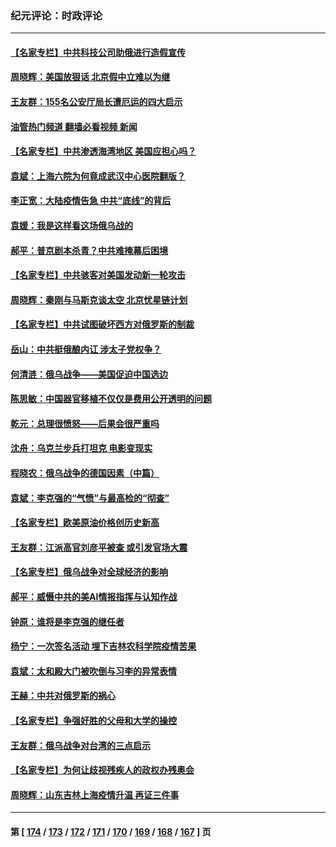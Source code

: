 ### 纪元评论：时政评论
---
#### [【名家专栏】中共科技公司助俄进行造假宣传](../../pages/nsc1025/n13647728.md?03160330) 
#### [周晓辉：美国放狠话 北京假中立难以为继](../../pages/nsc1025/n13647931.md?03160330) 
#### [王友群：155名公安厅局长遭厄运的四大启示](../../pages/nsc1025/n13646314.md?03160330) 
#### [油管热门频道 翻墙必看视频 新闻](ok?03160330)
#### [【名家专栏】中共渗透海湾地区 美国应担心吗？](../../pages/nsc1025/n13642995.md?03160330) 
#### [袁斌：上海六院为何竟成武汉中心医院翻版？](../../pages/nsc1025/n13647348.md?03160330) 
#### [李正宽：大陆疫情告急 中共“底线”的背后](../../pages/nsc1025/n13647062.md?03160330) 
#### [袁媛：我是这样看这场俄乌战的](../../pages/nsc1025/n13644892.md?03160330) 
#### [郝平：普京剧本杀青？中共难掩幕后困境](../../pages/nsc1025/n13646007.md?03160330) 
#### [【名家专栏】中共骇客对美国发动新一轮攻击](../../pages/nsc1025/n13645363.md?03160330) 
#### [周晓辉：秦刚与马斯克谈太空 北京忧星链计划](../../pages/nsc1025/n13645803.md?03160330) 
#### [【名家专栏】中共试图破坏西方对俄罗斯的制裁](../../pages/nsc1025/n13645427.md?03160330) 
#### [岳山：中共挺俄酿内讧 涉太子党权争？](../../pages/nsc1025/n13645429.md?03160330) 
#### [何清涟：俄乌战争——美国促迫中国选边](../../pages/nsc1025/n13645170.md?03160330) 
#### [陈思敏：中国器官移植不仅仅是费用公开透明的问题](../../pages/nsc1025/n13644267.md?03160330) 
#### [乾元：总理很愤怒——后果会很严重吗](../../pages/nsc1025/n13644465.md?03160330) 
#### [沈舟：乌克兰步兵打坦克 电影变现实](../../pages/nsc1025/n13643800.md?03160330) 
#### [程晓农：俄乌战争的德国因素（中篇）](../../pages/nsc1025/n13643659.md?03160330) 
#### [袁斌：李克强的“气愤”与最高检的“彻查”](../../pages/nsc1025/n13643564.md?03160330) 
#### [【名家专栏】欧美原油价格创历史新高](../../pages/nsc1025/n13643180.md?03160330) 
#### [王友群：江派高官刘彦平被查 或引发官场大震](../../pages/nsc1025/n13642130.md?03160330) 
#### [【名家专栏】俄乌战争对全球经济的影响](../../pages/nsc1025/n13641373.md?03160330) 
#### [郝平：威慑中共的美AI情报指挥与认知作战](../../pages/nsc1025/n13641653.md?03160330) 
#### [钟原：谁将是李克强的继任者](../../pages/nsc1025/n13640568.md?03160330) 
#### [杨宁：一次签名活动 埋下吉林农科学院疫情苦果](../../pages/nsc1025/n13641197.md?03160330) 
#### [袁斌：太和殿大门被吹倒与习李的异常表情](../../pages/nsc1025/n13641017.md?03160330) 
#### [王赫：中共对俄罗斯的祸心](../../pages/nsc1025/n13640190.md?03160330) 
#### [【名家专栏】争强好胜的父母和大学的操控](../../pages/nsc1025/n13639354.md?03160330) 
#### [王友群：俄乌战争对台湾的三点启示](../../pages/nsc1025/n13637716.md?03160330) 
#### [【名家专栏】为何让歧视残疾人的政权办残奥会](../../pages/nsc1025/n13639359.md?03160330) 
#### [周晓辉：山东吉林上海疫情升温 再证三件事](../../pages/nsc1025/n13639756.md?03160330) 

---
#### 第 [ [174](./174.md?03160330) / [173](./173.md?03160330) / [172](./172.md?03160330) / [171](./171.md?03160330) / [170](./170.md?03160330) / [169](./169.md?03160330) / [168](./168.md?03160330) / [167](./167.md?03160330) ] 页
